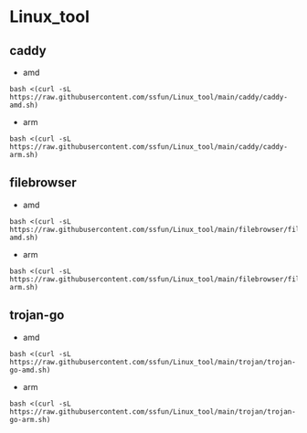 # Linux_tool

## caddy
- amd
```
bash <(curl -sL https://raw.githubusercontent.com/ssfun/Linux_tool/main/caddy/caddy-amd.sh)
```
- arm
```
bash <(curl -sL https://raw.githubusercontent.com/ssfun/Linux_tool/main/caddy/caddy-arm.sh)
```

## filebrowser
- amd
```
bash <(curl -sL https://raw.githubusercontent.com/ssfun/Linux_tool/main/filebrowser/filebrowser-amd.sh)
```
- arm
```
bash <(curl -sL https://raw.githubusercontent.com/ssfun/Linux_tool/main/filebrowser/filebrowser-arm.sh)
```

## trojan-go
- amd
```
bash <(curl -sL https://raw.githubusercontent.com/ssfun/Linux_tool/main/trojan/trojan-go-amd.sh)
```
- arm
```
bash <(curl -sL https://raw.githubusercontent.com/ssfun/Linux_tool/main/trojan/trojan-go-arm.sh)
```
